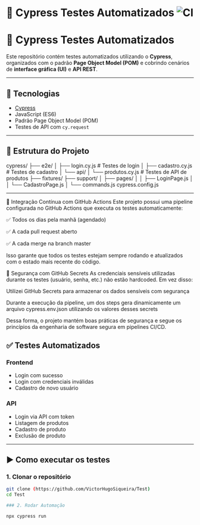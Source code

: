 # 🧪 Cypress Testes Automatizados ![CI](https://github.com/VictorHugoSiqueira/Test/actions/workflows/testPipe.js.yml/badge.svg?branch=master)


# 🧪 Cypress Testes Automatizados

Este repositório contém testes automatizados utilizando o **Cypress**, organizados com o padrão **Page Object Model (POM)** e cobrindo cenários de **interface gráfica (UI)** e **API REST**.

---

## 🚀 Tecnologias

- [Cypress](https://www.cypress.io/)
- JavaScript (ES6)
- Padrão Page Object Model (POM)
- Testes de API com `cy.request`

---

## 📁 Estrutura do Projeto

cypress/
├── e2e/
│ ├── login.cy.js # Testes de login
│ ├── cadastro.cy.js # Testes de cadastro
│ └── api/
│ └── produtos.cy.js # Testes de API de produtos
├── fixtures/
├── support/
│ ├── pages/
│ │ ├── LoginPage.js
│ │ └── CadastroPage.js
│ └── commands.js
cypress.config.js

---
🔄 Integração Contínua com GitHub Actions
Este projeto possui uma pipeline configurada no GitHub Actions que executa os testes automaticamente:

✅ Todos os dias pela manhã (agendado)

✅ A cada pull request aberto

✅ A cada merge na branch master

Isso garante que todos os testes estejam sempre rodando e atualizados com o estado mais recente do código.

🔐 Segurança com GitHub Secrets
As credenciais sensíveis utilizadas durante os testes (usuário, senha, etc.) não estão hardcoded. Em vez disso:

Utilizei GitHub Secrets para armazenar os dados sensíveis com segurança

Durante a execução da pipeline, um dos steps gera dinamicamente um arquivo cypress.env.json utilizando os valores desses secrets

Dessa forma, o projeto mantém boas práticas de segurança e segue os princípios da engenharia de software segura em pipelines CI/CD.



## ✅ Testes Automatizados

### Frontend

- Login com sucesso
- Login com credenciais inválidas
- Cadastro de novo usuário

### API

- Login via API com token
- Listagem de produtos
- Cadastro de produto
- Exclusão de produto

---

## ▶️ Como executar os testes

### 1. Clonar o repositório

```bash
git clone (https://github.com/VictorHugoSiqueira/Test)
cd Test

### 2. Rodar Automação

npx cypress run

